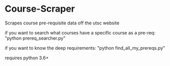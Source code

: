 # Course-Scraper
Scrapes course pre-requisite data off the utsc website

if you want to search what courses have a specific course as a pre-req:
"python prereq_searcher.py"

if you want to know the deep requirements: "python find_all_my_prereqs.py"

requires python 3.6+
